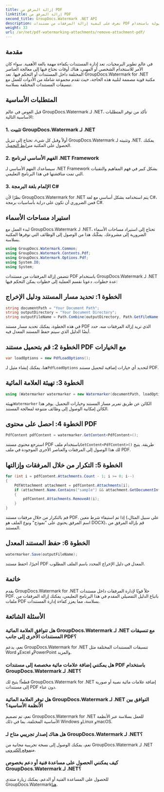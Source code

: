 ```yaml
---
title: إزالة المرفق من PDF
linktitle: إزالة المرفق من PDF
second_title: GroupDocs.Watermark .NET API
description: تعرف على كيفية إزالة المرفقات من مستندات PDF بسهولة باستخدام GroupDocs.Watermark لـ .NET. تعزيز كفاءة إدارة المستندات الخاصة بك.
weight: 33
url: /ar/net/pdf-watermarking-attachments/remove-attachment-pdf/
---
```

## مقدمة
في عالم تطوير البرمجيات، تعد إدارة المستندات بكفاءة مهمة بالغة الأهمية. سواء كان الأمر للاستخدام الشخصي أو المهني، هناك أوقات نحتاج فيها إلى معالجة العناصر المختلفة داخل المستندات أو التحكم فيها. تعد GroupDocs.Watermark for .NET مكتبة قوية مصممة لتلبية هذه الحاجة، حيث تقدم مجموعة شاملة من الأدوات للعمل مع تنسيقات المستندات المختلفة بسلاسة.
## المتطلبات الأساسية
قبل الغوص في عالم GroupDocs.Watermark لـ .NET، تأكد من توفر المتطلبات الأساسية التالية:
### 1. تثبيت GroupDocs.Watermark لـ .NET
 أولاً وقبل كل شيء، تحتاج إلى تنزيل GroupDocs.Watermark وتثبيته لـ .NET. يمكنك الحصول على المكتبة من[رابط التحميل](https://releases.groupdocs.com/Watermark/net/).
### 2. الفهم الأساسي لبرنامج .NET Framework
سيساعدك الفهم الأساسي لـ .NET Framework بشكل كبير في فهم المفاهيم والتقنيات التي تمت مناقشتها في هذا البرنامج التعليمي.
### 3. الإلمام بلغة البرمجة C#
نظرًا لأن GroupDocs.Watermark for .NET يتم استخدامه بشكل أساسي مع لغة C#، فمن الضروري أن تكون على دراية بأساسيات برمجة C#.

## استيراد مساحات الأسماء
لبدء العمل مع GroupDocs.Watermark لـ .NET، تحتاج إلى استيراد مساحات الأسماء الضرورية إلى مشروعك. يمكّنك هذا من الوصول إلى الوظائف التي توفرها المكتبة بسلاسة.

```csharp
using GroupDocs.Watermark.Common;
using GroupDocs.Watermark.Contents.Pdf;
using GroupDocs.Watermark.Options.Pdf;
using System.IO;
using System;
```
تتضمن إزالة المرفقات من مستندات PDF باستخدام GroupDocs.Watermark لـ .NET عدة خطوات. دعونا نقسم العملية إلى خطوات يمكن التحكم فيها:
## الخطوة 1: تحديد مسار المستند ودليل الإخراج
```csharp
string documentPath = "Your Document Path";
string outputDirectory = "Your Document Directory";
string outputFileName = Path.Combine(outputDirectory, Path.GetFileName(documentPath));
```
في هذه الخطوة، يمكنك تحديد مسار مستند PDF الذي تريد إزالة المرفقات منه. حدد أيضًا الدليل الذي سيتم حفظ المستند المعدل فيه.
## الخطوة 2: قم بتحميل مستند PDF مع الخيارات
```csharp
var loadOptions = new PdfLoadOptions();
```
 هنا، يمكنك إنشاء مثيل لـ`PdfLoadOptions` لتحديد أي خيارات إضافية لتحميل مستند PDF.
## الخطوة 3: تهيئة العلامة المائية
```csharp
using (Watermarker watermarker = new Watermarker(documentPath, loadOptions))
```
 تهيئة`Watermarker` الكائن عن طريق تمرير مسار المستند وخيارات التحميل. يوفر هذا الكائن إمكانية الوصول إلى وظائف متنوعة لمعالجة المستند.
## الخطوة 4: احصل على محتوى PDF
```csharp
PdfContent pdfContent = watermarker.GetContent<PdfContent>();
```
 استرجع محتوى مستند PDF باستخدام ملف`GetContent<PdfContent>()` طريقة. يتيح لك هذا الوصول إلى المرفقات والعناصر الأخرى الموجودة في ملف PDF.
## الخطوة 5: التكرار من خلال المرفقات وإزالتها
```csharp
for (int i = pdfContent.Attachments.Count - 1; i >= 0; i--)
{
    PdfAttachment attachment = pdfContent.Attachments[i];
    if (attachment.Name.Contains("sample") && attachment.GetDocumentInfo().FileType == FileType.DOCX)
    {
        pdfContent.Attachments.RemoveAt(i);
    }
}
```
قم بالتكرار من خلال مرفقات مستند PDF. إذا تم استيفاء شرط معين (على سبيل المثال، اسم المرفق يحتوي على "نموذج" ونوع الملف هو DOCX)، قم بإزالة المرفق من المستند.
## الخطوة 6: حفظ المستند المعدل
```csharp
watermarker.Save(outputFileName);
```
أخيرًا، احفظ مستند PDF المعدل في دليل الإخراج المحدد باسم الملف المطلوب.

## خاتمة
يقدم GroupDocs.Watermark for .NET حلاً قويًا لإدارة المرفقات داخل مستندات PDF. باتباع الدليل التفصيلي المقدم في هذا البرنامج التعليمي، يمكنك إزالة المرفقات من ملفات PDF بسلاسة، مما يعزز كفاءة إدارة المستندات.
## الأسئلة الشائعة
### هل تتوافق العلامة المائية GroupDocs.Watermark لـ .NET مع تنسيقات المستندات الأخرى إلى جانب PDF؟
نعم، يدعم GroupDocs.Watermark for .NET تنسيقات المستندات المختلفة مثل Word وExcel وPowerPoint والمزيد.
### هل يمكنني إضافة علامات مائية مخصصة إلى مستندات PDF باستخدام GroupDocs.Watermark لـ .NET؟
قطعاً! يتيح لك GroupDocs.Watermark for .NET إضافة علامات مائية نصية أو صورية إلى مستندات PDF دون عناء.
### هل توفر العلامة المائية GroupDocs.Watermark لـ .NET التوافق بين الأنظمة الأساسية؟
نعم، تم تصميم GroupDocs.Watermark for .NET للعمل بسلاسة عبر الأنظمة الأساسية المختلفة، بما في ذلك Windows وLinux وmacOS.
### هل هناك إصدار تجريبي متاح لـ GroupDocs.Watermark لـ .NET؟
 نعم، يمكنك الوصول إلى نسخة تجريبية مجانية من GroupDocs.Watermark لـ .NET من[موقع إلكتروني](https://releases.groupdocs.com/).
### كيف يمكنني الحصول على مساعدة فنية أو دعم بخصوص GroupDocs.Watermark لـ .NET؟
 للحصول على المساعدة الفنية أو الدعم، يمكنك زيارة منتدى GroupDocs.Watermark[هنا](https://forum.groupdocs.com/c/watermark/19).